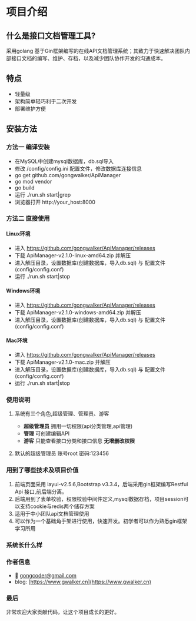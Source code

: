 # 项目介绍

## 什么是接口文档管理工具?
采用golang 基于Gin框架编写的在线API文档管理系统；其致力于快速解决团队内部接口文档的编写、维护、存档，以及减少团队协作开发的沟通成本。

## 特点
* 轻量级
* 架构简单轻巧利于二次开发
* 部署维护方便

## 安装方法
### 方法一 编译安装
* 在MySQL中创建mysql数据库，db.sql导入
* 修改 /config/config.ini 配置文件，修改数据库连接信息
* go get github.com/gongwalker/ApiManager
* go mod vendor
* go build
* 运行 ./run.sh start|grep
* 浏览器打开 http://your_host:8000

### 方法二 直接使用

#### Linux环境
* 进入 https://github.com/gongwalker/ApiManager/releases
* 下载 ApiManager-v2.1.0-linux-amd64.zip 并解压
* 进入解压目录，设置数据库(创建数据库，导入db.sql) 与 配置文件(config/config.conf)
* 运行 ./run.sh start|stop

#### Windows环境
* 进入 https://github.com/gongwalker/ApiManager/releases
* 下载 ApiManager-v2.1.0-windows-amd64.zip 并解压
* 进入解压目录，设置数据库(创建数据库，导入db.sql) 与 配置文件(config/config.conf)

#### Mac环境
* 进入 https://github.com/gongwalker/ApiManager/releases
* 下载 ApiManager-v2.1.0-mac.zip 并解压
* 进入解压目录，设置数据库(创建数据库，导入db.sql) 与 配置文件(config/config.conf)
* 运行 ./run.sh start|stop



### 使用说明

1. 系统有三个角色,超级管理、管理员、游客
    - **超级管理员** 拥用一切权限(api分类管理,api管理)
    - **管理** 可创建编辑API
    - **游客** 只能查看接口分类和接口信息 __无增删改权限__
    
2. 默认的超级管理员 账号root 密码:123456

### 用到了哪些技术及项目价值
1. 前端页面采用 layui-v2.5.6,Bootstrap v3.3.4，后端采用gin框架编写Restful Api 接口,前后端分离。
2. 后端用到了表单校验，权限校验中间件定义,mysql数据存档，项目session可以支持cookie与redis两个储存方案
3. 适用于中小团队api文档管理使用
4. 可以作为一个基础角手架进行使用，快速开发。初学者可以作为熟悉gin框架学习所用



### 系统长什么样


### 作者信息
* :email:	gongcoder@gmail.com
* blog:	[https://www.gwalker.cn](https://www.gwalker.cn)


### 最后
非常欢迎大家贡献代码，让这个项目成长的更好。